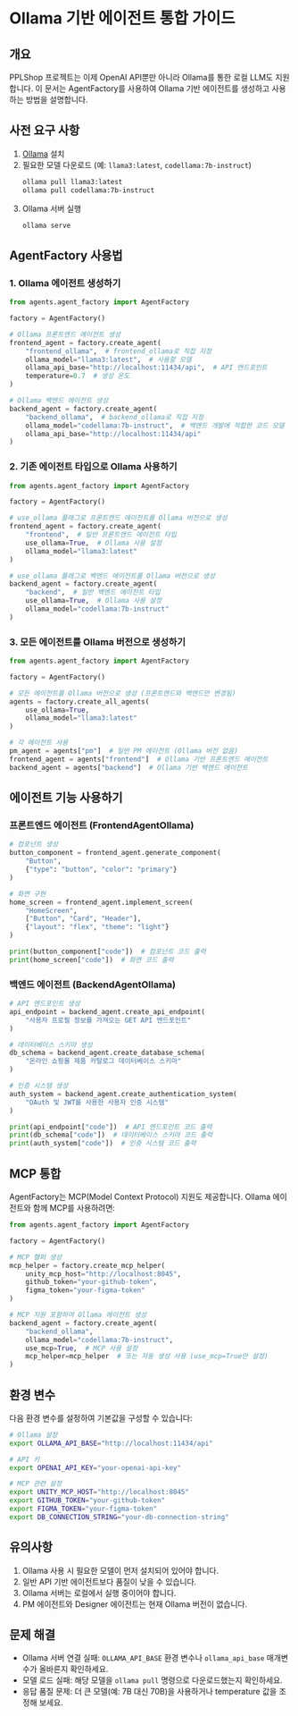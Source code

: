 # Ollama 기반 에이전트 통합 가이드

## 개요

PPLShop 프로젝트는 이제 OpenAI API뿐만 아니라 Ollama를 통한 로컬 LLM도 지원합니다. 이 문서는 AgentFactory를 사용하여 Ollama 기반 에이전트를 생성하고 사용하는 방법을 설명합니다.

## 사전 요구 사항

1. [Ollama](https://ollama.ai) 설치
2. 필요한 모델 다운로드 (예: `llama3:latest`, `codellama:7b-instruct`)
   ```bash
   ollama pull llama3:latest
   ollama pull codellama:7b-instruct
   ```
3. Ollama 서버 실행
   ```bash
   ollama serve
   ```

## AgentFactory 사용법

### 1. Ollama 에이전트 생성하기

```python
from agents.agent_factory import AgentFactory

factory = AgentFactory()

# Ollama 프론트엔드 에이전트 생성
frontend_agent = factory.create_agent(
    "frontend_ollama",  # frontend_ollama로 직접 지정
    ollama_model="llama3:latest",  # 사용할 모델
    ollama_api_base="http://localhost:11434/api",  # API 엔드포인트
    temperature=0.7  # 생성 온도
)

# Ollama 백엔드 에이전트 생성
backend_agent = factory.create_agent(
    "backend_ollama",  # backend_ollama로 직접 지정
    ollama_model="codellama:7b-instruct",  # 백엔드 개발에 적합한 코드 모델
    ollama_api_base="http://localhost:11434/api"
)
```

### 2. 기존 에이전트 타입으로 Ollama 사용하기

```python
from agents.agent_factory import AgentFactory

factory = AgentFactory()

# use_ollama 플래그로 프론트엔드 에이전트를 Ollama 버전으로 생성
frontend_agent = factory.create_agent(
    "frontend",  # 일반 프론트엔드 에이전트 타입
    use_ollama=True,  # Ollama 사용 설정
    ollama_model="llama3:latest"
)

# use_ollama 플래그로 백엔드 에이전트를 Ollama 버전으로 생성
backend_agent = factory.create_agent(
    "backend",  # 일반 백엔드 에이전트 타입
    use_ollama=True,  # Ollama 사용 설정
    ollama_model="codellama:7b-instruct"
)
```

### 3. 모든 에이전트를 Ollama 버전으로 생성하기

```python
from agents.agent_factory import AgentFactory

factory = AgentFactory()

# 모든 에이전트를 Ollama 버전으로 생성 (프론트엔드와 백엔드만 변경됨)
agents = factory.create_all_agents(
    use_ollama=True,
    ollama_model="llama3:latest"
)

# 각 에이전트 사용
pm_agent = agents["pm"]  # 일반 PM 에이전트 (Ollama 버전 없음)
frontend_agent = agents["frontend"]  # Ollama 기반 프론트엔드 에이전트
backend_agent = agents["backend"]  # Ollama 기반 백엔드 에이전트
```

## 에이전트 기능 사용하기

### 프론트엔드 에이전트 (FrontendAgentOllama)

```python
# 컴포넌트 생성
button_component = frontend_agent.generate_component(
    "Button", 
    {"type": "button", "color": "primary"}
)

# 화면 구현
home_screen = frontend_agent.implement_screen(
    "HomeScreen",
    ["Button", "Card", "Header"],
    {"layout": "flex", "theme": "light"}
)

print(button_component["code"])  # 컴포넌트 코드 출력
print(home_screen["code"])  # 화면 코드 출력
```

### 백엔드 에이전트 (BackendAgentOllama)

```python
# API 엔드포인트 생성
api_endpoint = backend_agent.create_api_endpoint(
    "사용자 프로필 정보를 가져오는 GET API 엔드포인트"
)

# 데이터베이스 스키마 생성
db_schema = backend_agent.create_database_schema(
    "온라인 쇼핑몰 제품 카탈로그 데이터베이스 스키마"
)

# 인증 시스템 생성
auth_system = backend_agent.create_authentication_system(
    "OAuth 및 JWT를 사용한 사용자 인증 시스템"
)

print(api_endpoint["code"])  # API 엔드포인트 코드 출력
print(db_schema["code"])  # 데이터베이스 스키마 코드 출력
print(auth_system["code"])  # 인증 시스템 코드 출력
```

## MCP 통합

AgentFactory는 MCP(Model Context Protocol) 지원도 제공합니다. Ollama 에이전트와 함께 MCP를 사용하려면:

```python
from agents.agent_factory import AgentFactory

factory = AgentFactory()

# MCP 헬퍼 생성
mcp_helper = factory.create_mcp_helper(
    unity_mcp_host="http://localhost:8045",
    github_token="your-github-token",
    figma_token="your-figma-token"
)

# MCP 지원 포함하여 Ollama 에이전트 생성
backend_agent = factory.create_agent(
    "backend_ollama",
    ollama_model="codellama:7b-instruct",
    use_mcp=True,  # MCP 사용 설정
    mcp_helper=mcp_helper  # 또는 자동 생성 사용 (use_mcp=True만 설정)
)
```

## 환경 변수

다음 환경 변수를 설정하여 기본값을 구성할 수 있습니다:

```bash
# Ollama 설정
export OLLAMA_API_BASE="http://localhost:11434/api"

# API 키
export OPENAI_API_KEY="your-openai-api-key"

# MCP 관련 설정
export UNITY_MCP_HOST="http://localhost:8045"
export GITHUB_TOKEN="your-github-token"
export FIGMA_TOKEN="your-figma-token"
export DB_CONNECTION_STRING="your-db-connection-string"
```

## 유의사항

1. Ollama 사용 시 필요한 모델이 먼저 설치되어 있어야 합니다.
2. 일반 API 기반 에이전트보다 품질이 낮을 수 있습니다.
3. Ollama 서버는 로컬에서 실행 중이어야 합니다.
4. PM 에이전트와 Designer 에이전트는 현재 Ollama 버전이 없습니다.

## 문제 해결

- Ollama 서버 연결 실패: `OLLAMA_API_BASE` 환경 변수나 `ollama_api_base` 매개변수가 올바른지 확인하세요.
- 모델 로드 실패: 해당 모델을 `ollama pull` 명령으로 다운로드했는지 확인하세요.
- 응답 품질 문제: 더 큰 모델(예: 7B 대신 70B)을 사용하거나 temperature 값을 조정해 보세요. 